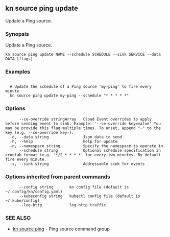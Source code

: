 ## kn source ping update

Update a Ping source.

### Synopsis

Update a Ping source.

```
kn source ping update NAME --schedule SCHEDULE --sink SERVICE --data DATA [flags]
```

### Examples

```

  # Update the schedule of a Ping source 'my-ping' to fire every minute
  kn source ping update my-ping --schedule "* * * * *"
```

### Options

```
      --ce-override stringArray   Cloud Event overrides to apply before sending event to sink. Example: '--ce-override key=value' You may be provide this flag multiple times. To unset, append "-" to the key (e.g. --ce-override key-).
  -d, --data string               Json data to send
  -h, --help                      help for update
  -n, --namespace string          Specify the namespace to operate in.
      --schedule string           Optional schedule specification in crontab format (e.g. '*/2 * * * *' for every two minutes. By default fire every minute.
  -s, --sink string               Addressable sink for events
```

### Options inherited from parent commands

```
      --config string       kn config file (default is ~/.config/kn/config.yaml)
      --kubeconfig string   kubectl config file (default is ~/.kube/config)
      --log-http            log http traffic
```

### SEE ALSO

* [kn source ping](kn_source_ping.md)	 - Ping source command group

